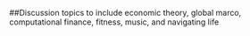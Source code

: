 ##Discussion topics to include economic theory, global marco, computational finance, fitness, music, and navigating life
